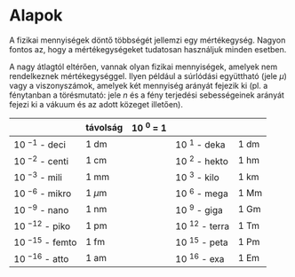 # Alapok

A fizikai mennyiségek döntő többségét jellemzi egy mértékegység. Nagyon fontos az, hogy
a mértékegységeket tudatosan használjuk minden esetben.

A nagy átlagtól eltérően, vannak olyan fizikai mennyiségek, amelyek nem rendelkeznek
mértékegységgel. Ilyen például a súrlódási együttható (jele $\mu$) vagy a viszonyszámok, amelyek két mennyiség arányát fejezik ki (pl. a fénytanban a törésmutató: jele *n* és a fény terjedési sebességeinek arányát fejezi ki a vákuum és az adott közeget illetően).

|  | távolság | 10 $^0$ = 1 |  |  |
| --- | --- | --- | --- | --- |
| 10 $^{-1}$ - deci | 1 dm |  | 10 $^1$ - deka | 1 dm |
| 10 $^{-2}$ - centi | 1 cm |  | 10 $^2$ - hekto | 1 hm  |
| 10 $^{-3}$ - mili | 1 mm |  | 10 $^3$ - kilo | 1 km |
| 10 $^{-6}$ - mikro | 1 $\mu$m |  | 10 $^6$ - mega | 1 Mm |
| 10 $^{-9}$ - nano | 1 nm |  | 10 $^9$ - giga | 1 Gm |
| 10 $^{-12}$ - piko | 1 pm |  | 10 $^{12}$ - terra | 1 Tm |
| 10 $^{-15}$ - femto | 1 fm |  | 10 $^{15}$ - peta | 1 Pm |
| 10 $^{-16}$ - atto | 1 am |  | 10 $^{16}$ - exa | 1 Em |